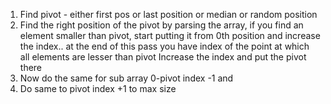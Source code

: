 
1. Find pivot - either first pos or last position or median or random position 
2. Find the right position of the pivot by parsing the array, if you find an element smaller than pivot, start putting it from 0th position and increase the index.. 
at the end of this pass you have index of the point at which all elements are lesser than pivot 
Increase the index and put the pivot there
3. Now do the same for sub array 0-pivot index -1 and 
4. Do same to pivot index +1 to max size 
